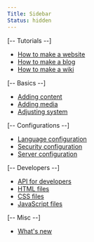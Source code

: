 ```yaml
---
Title: Sidebar
Status: hidden
---
```

[-- Tutorials --]

* [How to make a website](how-to-make-a-website)
* [How to make a blog](how-to-make-a-blog)
* [How to make a wiki](how-to-make-a-wiki)

[-- Basics --]

* [Adding content](adding-content)
* [Adding media](adding-media)
* [Adjusting system](adjusting-system)

[-- Configurations --]

* [Language configuration](language-configuration)
* [Security configuration](security-configuration)
* [Server configuration](server-configuration)

[-- Developers --]

* [API for developers](api)
* [HTML files](html-files)
* [CSS files](css-files)
* [JavaScript files](javascript-files)

[-- Misc --]

* [What's new](https://github.com/datenstrom/yellow/issues?q=label%3Anews%20)
